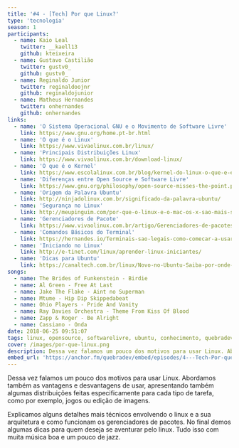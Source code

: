 ```yaml
---
title: '#4 - [Tech] Por que Linux?'
type: 'tecnologia'
season: 1
participants:
  - name: Kaio Leal
    twitter: __kaell13
    github: kteixeira
  - name: Gustavo Castilião
    twitter: gustv0_
    github: gustv0_
  - name: Reginaldo Junior
    twitter: reginaldoojnr
    github: reginaldojunior
  - name: Matheus Hernandes
    twitter: onhernandes
    github: onhernandes
links:
  - name: 'O Sistema Operacional GNU e o Movimento de Software Livre'
    link: https://www.gnu.org/home.pt-br.html
  - name: 'O que é o Linux'
    link: https://www.vivaolinux.com.br/linux/
  - name: 'Principais Distribuições Linux'
    link: https://www.vivaolinux.com.br/download-linux/
  - name: 'O que é o Kernel'
    link: https://www.escolalinux.com.br/blog/kernel-do-linux-o-que-e-e-para-que-serve
  - name: 'Diferenças entre Open Source e Software Livre'
    link: https://www.gnu.org/philosophy/open-source-misses-the-point.pt-br.html
  - name: 'Origem da Palavra Ubuntu'
    link: http://ninjadolinux.com.br/significado-da-palavra-ubuntu/
  - name: 'Segurança no Linux'
    link: http://meupinguim.com/por-que-o-linux-e-o-mac-os-x-sao-mais-seguros/
  - name: 'Gerenciadores de Pacote'
    link: https://www.vivaolinux.com.br/artigo/Gerenciadores-de-pacotes-GNULinux
  - name: 'Comandos Básicos do Terminal'
    link: https://hernandes.io/Terminais-sao-legais-como-comecar-a-usar/
  - name: 'Iniciando no Linux'
    link: http://e-tinet.com/linux/aprender-linux-iniciantes/
  - name: 'Dicas para Ubuntu'
    link: https://canaltech.com.br/linux/Novo-no-Ubuntu-Saiba-por-onde-comecar/
songs:
  - name: The Brides of Funkenstein - Birdie
  - name: Al Green - Free At Last
  - name: Jake The Flake - Aint no Superman
  - name: Mtume - Hip Dip Skippedabeat
  - name: Ohio Players - Pride And Vanity
  - name: Ray Davies Orchestra - Theme From Kiss Of Blood
  - name: Zapp & Roger - Be Alright
  - name: Cassiano - Onda
date: 2018-06-25 09:51:07
tags: linux, opensource, softwarelivre, ubuntu, conhecimento, quebradev, tecnologia, como usar linux, iniciante em linux
cover: /images/por-que-linux.png
description: Dessa vez falamos um pouco dos motivos para usar Linux. Abordamos também as vantagens e desvantagens de usar, apresentando também algumas distribuições feitas especificamente para cada tipo de tarefa, como por exemplo, jogos ou edição de imagens.
embed_url: 'https://anchor.fm/quebradev/embed/episodes/4---Tech-Por-que-Linux-eclvce'
---
```


Dessa vez falamos um pouco dos motivos para usar Linux. Abordamos também as vantagens e desvantagens de usar, apresentando também algumas distribuições feitas especificamente para cada tipo de tarefa, como por exemplo, jogos ou edição de imagens.

Explicamos alguns detalhes mais técnicos envolvendo o linux e a sua arquitetura e como funcionam os gerenciadores de pacotes. No final demos algumas dicas para quem deseja se aventurar pelo linux. Tudo isso com muita música boa e um pouco de jazz.